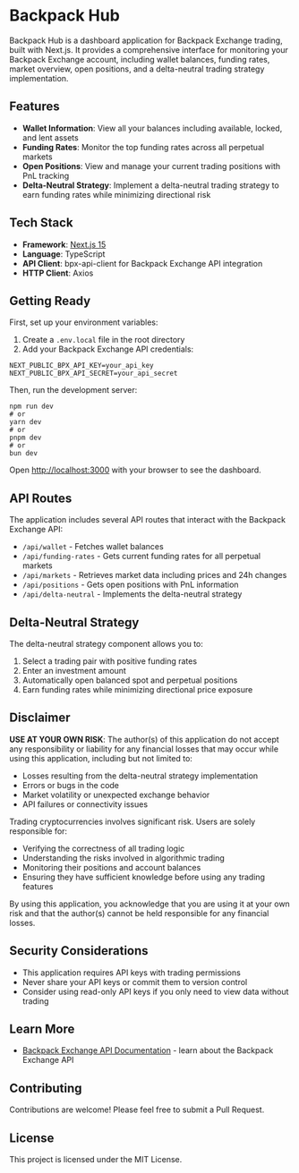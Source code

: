 # Backpack Hub

Backpack Hub is a dashboard application for Backpack Exchange trading, built with Next.js. It provides a comprehensive interface for monitoring your Backpack Exchange account, including wallet balances, funding rates, market overview, open positions, and a delta-neutral trading strategy implementation.

## Features

- **Wallet Information**: View all your balances including available, locked, and lent assets
- **Funding Rates**: Monitor the top funding rates across all perpetual markets
- **Open Positions**: View and manage your current trading positions with PnL tracking
- **Delta-Neutral Strategy**: Implement a delta-neutral trading strategy to earn funding rates while minimizing directional risk

## Tech Stack

- **Framework**: [Next.js 15](https://nextjs.org/)
- **Language**: TypeScript
- **API Client**: bpx-api-client for Backpack Exchange API integration
- **HTTP Client**: Axios

## Getting Ready

First, set up your environment variables:

1. Create a `.env.local` file in the root directory
2. Add your Backpack Exchange API credentials:
```
NEXT_PUBLIC_BPX_API_KEY=your_api_key
NEXT_PUBLIC_BPX_API_SECRET=your_api_secret
```

Then, run the development server:
```
npm run dev
# or
yarn dev
# or
pnpm dev
# or
bun dev
```

Open [http://localhost:3000](http://localhost:3000) with your browser to see the dashboard.


## API Routes

The application includes several API routes that interact with the Backpack Exchange API:

- `/api/wallet` - Fetches wallet balances
- `/api/funding-rates` - Gets current funding rates for all perpetual markets
- `/api/markets` - Retrieves market data including prices and 24h changes
- `/api/positions` - Gets open positions with PnL information
- `/api/delta-neutral` - Implements the delta-neutral strategy


## Delta-Neutral Strategy

The delta-neutral strategy component allows you to:

1. Select a trading pair with positive funding rates
2. Enter an investment amount
3. Automatically open balanced spot and perpetual positions
4. Earn funding rates while minimizing directional price exposure

## Disclaimer

**USE AT YOUR OWN RISK**: The author(s) of this application do not accept any responsibility or liability for any financial losses that may occur while using this application, including but not limited to:

- Losses resulting from the delta-neutral strategy implementation
- Errors or bugs in the code
- Market volatility or unexpected exchange behavior
- API failures or connectivity issues

Trading cryptocurrencies involves significant risk. Users are solely responsible for:
- Verifying the correctness of all trading logic
- Understanding the risks involved in algorithmic trading
- Monitoring their positions and account balances
- Ensuring they have sufficient knowledge before using any trading features

By using this application, you acknowledge that you are using it at your own risk and that the author(s) cannot be held responsible for any financial losses.


## Security Considerations

- This application requires API keys with trading permissions
- Never share your API keys or commit them to version control
- Consider using read-only API keys if you only need to view data without trading


## Learn More

- [Backpack Exchange API Documentation](https://docs.backpack.exchange) - learn about the Backpack Exchange API


## Contributing

Contributions are welcome! Please feel free to submit a Pull Request.


## License

This project is licensed under the MIT License.